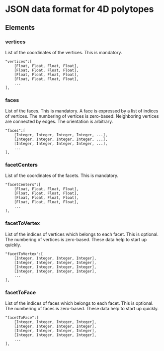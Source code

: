 # JSON data format for 4D polytopes

## Elements

### vertices

List of the coordinates of the vertices. This is mandatory.

```
"vertices":[
    [Float, Float, Float, Float],
    [Float, Float, Float, Float],
    [Float, Float, Float, Float],
    [Float, Float, Float, Float],
    ...
],
```


### faces

List of the faces. This is mandatory. A face is expressed by a list of indices of vertices.  The numbering of vertices is zero-based.  Neighboring vertices are connected by edges.  The orientation is arbitrary.

```
"faces":[
    [Integer, Integer, Integer, Integer, ...],
    [Integer, Integer, Integer, Integer, ...],
    [Integer, Integer, Integer, Integer, ...],
    ...
],
```

### facetCenters

List of the coordinates of the facets.  This is mandatory.

```
"facetCenters":[
    [Float, Float, Float, Float],
    [Float, Float, Float, Float],
    [Float, Float, Float, Float],
    [Float, Float, Float, Float],
    ...
],
```

### facetToVertex

List of the indices of vertices which belongs to each facet. This is optional.  The numbering of vertices is zero-based.  These data help to start up quickly.

```
"facetToVertex":[
    [Integer, Integer, Integer, Integer],
    [Integer, Integer, Integer, Integer],
    [Integer, Integer, Integer, Integer],
    [Integer, Integer, Integer, Integer],
    ...
],
```

### facetToFace

List of the indices of faces which belongs to each facet. This is optional.  The numbering of faces is zero-based.  These data help to start up quickly.

```
"facetToFace":[
    [Integer, Integer, Integer, Integer],
    [Integer, Integer, Integer, Integer],
    [Integer, Integer, Integer, Integer],
    [Integer, Integer, Integer, Integer],
    ...
],
```
